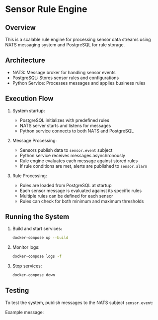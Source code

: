 # Sensor Rule Engine

## Overview
This is a scalable rule engine for processing sensor data streams using NATS messaging system and PostgreSQL for rule storage.

## Architecture
- NATS: Message broker for handling sensor events
- PostgreSQL: Stores sensor rules and configurations
- Python Service: Processes messages and applies business rules

## Execution Flow
1. System startup:
   - PostgreSQL initializes with predefined rules
   - NATS server starts and listens for messages
   - Python service connects to both NATS and PostgreSQL

2. Message Processing:
   - Sensors publish data to `sensor.event` subject
   - Python service receives messages asynchronously
   - Rule engine evaluates each message against stored rules
   - If rule conditions are met, alerts are published to `sensor.alarm`

3. Rule Processing:
   - Rules are loaded from PostgreSQL at startup
   - Each sensor message is evaluated against its specific rules
   - Multiple rules can be defined for each sensor
   - Rules can check for both minimum and maximum thresholds

## Running the System
1. Build and start services:
   ```bash
   docker-compose up --build
   ```

2. Monitor logs:
   ```bash
   docker-compose logs -f
   ```

3. Stop services:
   ```bash
   docker-compose down
   ```

## Testing
To test the system, publish messages to the NATS subject `sensor.event`:

Example message: